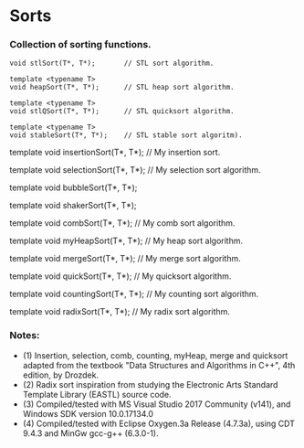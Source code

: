 # Sorts
### Collection of sorting functions.

```template <typename T> 
void stlSort(T*, T*);       // STL sort algorithm.
```
```
template <typename T> 
void heapSort(T*, T*);      // STL heap sort algorithm.
```
```
template <typename T> 
void stlQSort(T*, T*);      // STL quicksort algorithm.
```
```
template <typename T> 
void stableSort(T*, T*);    // STL stable sort algoritm).
```
template <typename T> 
void insertionSort(T*, T*); // My insertion sort.

template <typename T> 
void selectionSort(T*, T*); // My selection sort algorithm.

template <typename T> 
void bubbleSort(T*, T*);

template <typename T> 
void shakerSort(T*, T*);

template <typename T> 
void combSort(T*, T*);      // My comb sort algorithm.

template <typename T> 
void myHeapSort(T*, T*);    // My heap sort algorithm.

template <typename T> 
void mergeSort(T*, T*);     // My merge sort algorithm.

template <typename T> 
void quickSort(T*, T*);     // My quicksort algorithm.

template <typename T> 
void countingSort(T*, T*);  // My counting sort algorithm.

template <typename T> 
void radixSort(T*, T*);     // My radix sort algorithm.

### Notes:
* (1) Insertion, selection, comb, counting, myHeap, merge and quicksort adapted from the textbook "Data Structures and Algorithms in C++", 4th edition, by Drozdek.
* (2) Radix sort inspiration from studying the Electronic Arts Standard Template Library (EASTL) source code.
* (3) Compiled/tested with MS Visual Studio 2017 Community (v141), and Windows SDK version 10.0.17134.0
* (4) Compiled/tested with Eclipse Oxygen.3a Release (4.7.3a), using CDT 9.4.3 and MinGw gcc-g++ (6.3.0-1).

